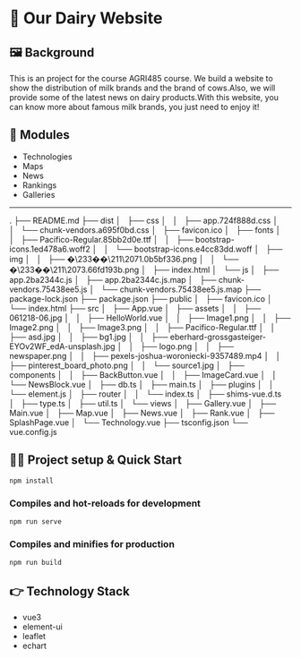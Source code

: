 # 🐄 Our Dairy Website
## 🖼️ Background
This is an project for the course AGRI485 course. We build a website to show the distribution of milk brands and the brand of cows.Also, we will provide some of the latest news on dairy products.With this website, you can know more about famous milk brands, you just need to enjoy it!

## 🏬 Modules
* Technologies
* Maps
* News
* Rankings
* Galleries
---
.
├── README.md
├── dist
│   ├── css
│   │   ├── app.724f888d.css
│   │   └── chunk-vendors.a695f0bd.css
│   ├── favicon.ico
│   ├── fonts
│   │   ├── Pacifico-Regular.85bb2d0e.ttf
│   │   ├── bootstrap-icons.1ed478a6.woff2
│   │   └── bootstrap-icons.e4cc83dd.woff
│   ├── img
│   │   ├── �\233��\211\2071.0b5bf336.png
│   │   └── �\233��\211\2073.66fd193b.png
│   ├── index.html
│   └── js
│       ├── app.2ba2344c.js
│       ├── app.2ba2344c.js.map
│       ├── chunk-vendors.75438ee5.js
│       └── chunk-vendors.75438ee5.js.map
├── package-lock.json
├── package.json
├── public
│   ├── favicon.ico
│   └── index.html
├── src
│   ├── App.vue
│   ├── assets
│   │   ├── 061218-06.jpg
│   │   ├── HelloWorld.vue
│   │   ├── Image1.png
│   │   ├── Image2.png
│   │   ├── Image3.png
│   │   ├── Pacifico-Regular.ttf
│   │   ├── asd.jpg
│   │   ├── bg1.jpg
│   │   ├── eberhard-grossgasteiger-EYOv2WF_edA-unsplash.jpg
│   │   ├── logo.png
│   │   ├── newspaper.png
│   │   ├── pexels-joshua-woroniecki-9357489.mp4
│   │   ├── pinterest_board_photo.png
│   │   └── source1.jpg
│   ├── components
│   │   ├── BackButton.vue
│   │   ├── ImageCard.vue
│   │   └── NewsBlock.vue
│   ├── db.ts
│   ├── main.ts
│   ├── plugins
│   │   └── element.js
│   ├── router
│   │   └── index.ts
│   ├── shims-vue.d.ts
│   ├── type.ts
│   ├── util.ts
│   └── views
│       ├── Gallery.vue
│       ├── Main.vue
│       ├── Map.vue
│       ├── News.vue
│       ├── Rank.vue
│       ├── SplashPage.vue
│       └── Technology.vue
├── tsconfig.json
└── vue.config.js


## 🏃‍♂️ Project setup & Quick Start
```
npm install

```

### Compiles and hot-reloads for development
```
npm run serve
```

### Compiles and minifies for production
```
npm run build
```

## 👉 Technology Stack
* vue3
* element-ui
* leaflet
* echart